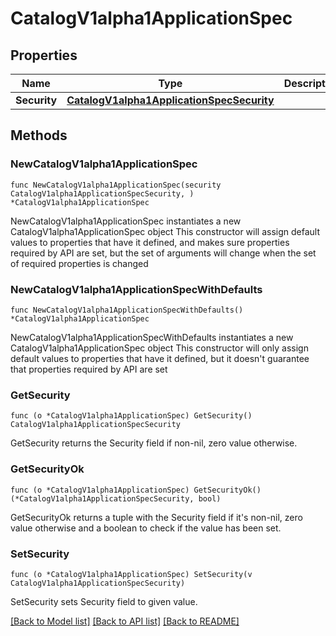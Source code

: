 # CatalogV1alpha1ApplicationSpec

## Properties

Name | Type | Description | Notes
------------ | ------------- | ------------- | -------------
**Security** | [**CatalogV1alpha1ApplicationSpecSecurity**](CatalogV1alpha1ApplicationSpecSecurity.md) |  | 

## Methods

### NewCatalogV1alpha1ApplicationSpec

`func NewCatalogV1alpha1ApplicationSpec(security CatalogV1alpha1ApplicationSpecSecurity, ) *CatalogV1alpha1ApplicationSpec`

NewCatalogV1alpha1ApplicationSpec instantiates a new CatalogV1alpha1ApplicationSpec object
This constructor will assign default values to properties that have it defined,
and makes sure properties required by API are set, but the set of arguments
will change when the set of required properties is changed

### NewCatalogV1alpha1ApplicationSpecWithDefaults

`func NewCatalogV1alpha1ApplicationSpecWithDefaults() *CatalogV1alpha1ApplicationSpec`

NewCatalogV1alpha1ApplicationSpecWithDefaults instantiates a new CatalogV1alpha1ApplicationSpec object
This constructor will only assign default values to properties that have it defined,
but it doesn't guarantee that properties required by API are set

### GetSecurity

`func (o *CatalogV1alpha1ApplicationSpec) GetSecurity() CatalogV1alpha1ApplicationSpecSecurity`

GetSecurity returns the Security field if non-nil, zero value otherwise.

### GetSecurityOk

`func (o *CatalogV1alpha1ApplicationSpec) GetSecurityOk() (*CatalogV1alpha1ApplicationSpecSecurity, bool)`

GetSecurityOk returns a tuple with the Security field if it's non-nil, zero value otherwise
and a boolean to check if the value has been set.

### SetSecurity

`func (o *CatalogV1alpha1ApplicationSpec) SetSecurity(v CatalogV1alpha1ApplicationSpecSecurity)`

SetSecurity sets Security field to given value.



[[Back to Model list]](../README.md#documentation-for-models) [[Back to API list]](../README.md#documentation-for-api-endpoints) [[Back to README]](../README.md)



